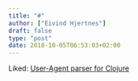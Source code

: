 ```yaml
---
title: "#"
author: ["Eivind Hjertnes"]
draft: false
type: "post"
date: 2018-10-05T06:53:03+02:00
---
```


Liked: [User-Agent parser for
Clojure](https://grishaev.me/en/user-agent)
